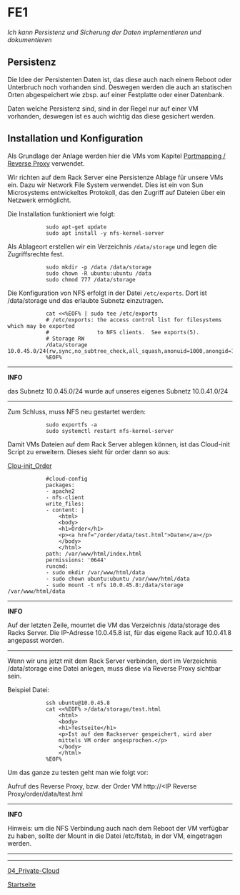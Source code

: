 # FE1
*Ich kann Persistenz und Sicherung der Daten implementieren und dokumentieren*

## Persistenz

Die Idee der Persistenten Daten ist, das diese auch nach einem Reboot oder Unterbruch noch vorhanden sind. Deswegen werden die auch an statischen Orten abgespeichert wie zbsp. auf einer Festplatte oder einer Datenbank. 

Daten welche Persistenz sind, sind in der Regel nur auf einer VM vorhanden, deswegen ist es auch wichtig das diese gesichert werden. 

## Installation und Konfiguration

Als Grundlage der Anlage werden hier die VMs vom Kapitel [Portmapping / Reverse Proxy](https://gitlab.com/ch-tbz-hf/Stud/cnt/-/tree/main/2_Unterrichtsressourcen/E) verwendet.

Wir richten auf dem Rack Server eine Persistenze Ablage für unsere VMs ein. Dazu wir Network File System verwendet. Dies ist ein von Sun Microsystems entwickeltes Protokoll, das den Zugriff auf Dateien über ein Netzwerk ermöglicht.

Die Installation funktioniert wie folgt:

                sudo apt-get update
                sudo apt install -y nfs-kernel-server

Als Ablageort erstellen wir ein Verzeichnis `/data/storage` und legen die Zugriffsrechte fest.

                sudo mkdir -p /data /data/storage
                sudo chown -R ubuntu:ubuntu /data
                sudo chmod 777 /data/storage

Die Konfiguration von NFS erfolgt in der Datei `/etc/exports`. Dort ist /data/storage und das erlaubte Subnetz einzutragen.

                cat <<%EOF% | sudo tee /etc/exports
                # /etc/exports: the access control list for filesystems which may be exported
                #               to NFS clients.  See exports(5).
                # Storage RW
                /data/storage 10.0.45.0/24(rw,sync,no_subtree_check,all_squash,anonuid=1000,anongid=1000)
                %EOF%

---
**INFO**

das Subnetz 10.0.45.0/24 wurde auf unseres eigenes Subnetz 10.0.41.0/24

---

Zum Schluss, muss NFS neu gestartet werden:

                sudo exportfs -a
                sudo systemctl restart nfs-kernel-server

Damit VMs Dateien auf dem Rack Server ablegen können, ist das Cloud-init Script zu erweitern. Dieses sieht für order dann so aus:

[Clou-init_Order](../04_Private-Cloud/Cloud-init/Cloud-init_Orderyml)

                #cloud-config
                packages:
                - apache2 
                - nfs-client
                write_files:
                - content: |
                    <html>
                    <body>
                    <h1>Order</h1>
                    <p><a href="/order/data/test.html">Daten</a></p>
                    </body>
                    </html>
                path: /var/www/html/index.html
                permissions: '0644'
                runcmd:
                - sudo mkdir /var/www/html/data
                - sudo chown ubuntu:ubuntu /var/www/html/data
                - sudo mount -t nfs 10.0.45.8:/data/storage /var/www/html/data

---
**INFO**

Auf der letzten Zeile, mountet die VM das Verzeichnis /data/storage des Racks Server. Die IP-Adresse 10.0.45.8 ist, für das eigene Rack auf 10.0.41.8 angepasst worden.

---

Wenn wir uns jetzt mit dem Rack Server verbinden, dort im Verzeichnis /data/storage eine Datei anlegen, muss diese via Reverse Proxy sichtbar sein.

Beispiel Datei:

                ssh ubuntu@10.0.45.8
                cat <<%EOF% >/data/storage/test.html
                    <html>
                    <body>
                    <h1>Testseite</h1>
                    <p>Ist auf dem Rackserver gespeichert, wird aber 
                    mittels VM order angesprochen.</p>
                    </body>
                    </html>
                %EOF%

Um das ganze zu testen geht man wie folgt vor:

Aufruf des Reverse Proxy, bzw. der Order VM
                http://<IP Reverse Proxy/order/data/test.hml

---
**INFO**

Hinweis: um die NFS Verbindung auch nach dem Reboot der VM verfügbar zu haben, sollte der Mount in die Datei /etc/fstab, in der VM, eingetragen werden.

---

___

[04_Private-Cloud](../04_Private-Cloud)

[Startseite](https://github.com/ask-yo-girl-about-me/Project-Future)